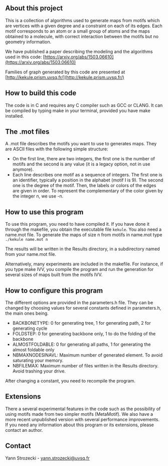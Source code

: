 
## About this project

This is a collection of algorithms used to generate maps from motifs which are 
vertices with a given degree and a constraint on each of its edges. Each motif 
corresponds to an atom or a small group of atoms and the maps obtained to a molecule, with correct
interaction between the motifs but no geometry information.

We have published a paper describing the modeling and the algorithms used in this code:
[https://arxiv.org/abs/1503.06610](https://arxiv.org/abs/1503.06610)


Families of graph generated by this code are presented at [http://kekule.prism.uvsq.fr/](http://kekule.prism.uvsq.fr/)




<!-- HOW TO BUILD -->
## How to build this code

The code is in C and requires any C compiler such as GCC or CLANG.
It can be compiled by typing make in your terminal, provided you have make installed.


## The .mot files

A .mot file describes the motifs you want to use to generates maps.
They are ASCII files with the following simple structure:

* On the first line, there are two integers, the first one is the number of motifs and the second is any value (it is a legacy option, not in use anymore).
* Each line describes one motif as a sequence of integers.  The first one is an identifier, typically 
 a position in the alphabet (motif I is 9). The second one is the degree of the motif. Then, the labels or colors of the edges are given in order. To represent the complementary of the color given by the integer n, we use -n.  


<!-- HOW TO USE -->
## How to use this program

To use this program, you need to have compiled it. If you have done it through the makefile,
you obtain the executable file `kekule`. You also need a name.mot file. 
To generate the maps of size n from motifs in name.mot type 
```./kekule name.mot n```

The results will be written in the Results directory, in a subdirectory named from your name.mot file.

Alternatively, many experiments are included in the makefile. 
For instance, if you type make IVV, you compile the program and run the generation for several sizes of maps built from the motifs IVV.

<!-- HOW TO CONFIGURE -->
## How to configure this program

The different options are provided in the parameters.h file.
They can be changed by choosing values for several constants defined in parameters.h, the main ones being.

* BACKBONETYPE: 0 for generating tree, 1 for generating path, 2 for generating cycle
* FOLDSTEP: 0 for generating backbone only, 1 to do the folding of the backbone
* ALMOSTFOLDABLE: 0 for generating all paths, 1 for generating the almost foldable only
* NBMAXNODESINAVL: Maximum number of generated element. To avoid saturating your memory. 
* NBFILEMAX: Maximum number of files written in the Results directory. Avoid trashing your drive.

After changing a constant, you need to recompile the program.

## Extensions

There a several experimental features in the code such as the possibility of using motifs made from
two simpler motifs (MetaMotif). We also have a more recent unpublished version with several performance improvements. If you need any information about this program or its extensions, please contact an author.


<!-- CONTACT -->
## Contact

Yann Strozecki -  yann.strozecki@uvsq.fr

